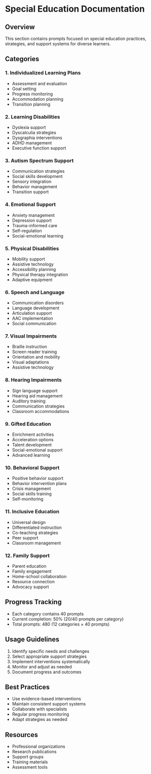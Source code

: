 # Special Education Documentation

## Overview
This section contains prompts focused on special education practices, strategies, and support systems for diverse learners.

## Categories

### 1. Individualized Learning Plans
- Assessment and evaluation
- Goal setting
- Progress monitoring
- Accommodation planning
- Transition planning

### 2. Learning Disabilities
- Dyslexia support
- Dyscalculia strategies
- Dysgraphia interventions
- ADHD management
- Executive function support

### 3. Autism Spectrum Support
- Communication strategies
- Social skills development
- Sensory integration
- Behavior management
- Transition support

### 4. Emotional Support
- Anxiety management
- Depression support
- Trauma-informed care
- Self-regulation
- Social-emotional learning

### 5. Physical Disabilities
- Mobility support
- Assistive technology
- Accessibility planning
- Physical therapy integration
- Adaptive equipment

### 6. Speech and Language
- Communication disorders
- Language development
- Articulation support
- AAC implementation
- Social communication

### 7. Visual Impairments
- Braille instruction
- Screen reader training
- Orientation and mobility
- Visual adaptations
- Assistive technology

### 8. Hearing Impairments
- Sign language support
- Hearing aid management
- Auditory training
- Communication strategies
- Classroom accommodations

### 9. Gifted Education
- Enrichment activities
- Acceleration options
- Talent development
- Social-emotional support
- Advanced learning

### 10. Behavioral Support
- Positive behavior support
- Behavior intervention plans
- Crisis management
- Social skills training
- Self-monitoring

### 11. Inclusive Education
- Universal design
- Differentiated instruction
- Co-teaching strategies
- Peer support
- Classroom management

### 12. Family Support
- Parent education
- Family engagement
- Home-school collaboration
- Resource connection
- Advocacy support

## Progress Tracking
- Each category contains 40 prompts
- Current completion: 50% (20/40 prompts per category)
- Total prompts: 480 (12 categories × 40 prompts)

## Usage Guidelines
1. Identify specific needs and challenges
2. Select appropriate support strategies
3. Implement interventions systematically
4. Monitor and adjust as needed
5. Document progress and outcomes

## Best Practices
- Use evidence-based interventions
- Maintain consistent support systems
- Collaborate with specialists
- Regular progress monitoring
- Adapt strategies as needed

## Resources
- Professional organizations
- Research publications
- Support groups
- Training materials
- Assessment tools 